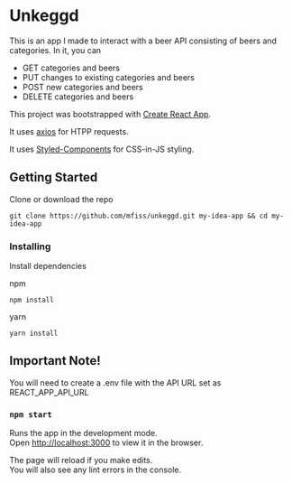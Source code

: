 # Unkeggd

This is an app I made to interact with a beer API consisting of beers and categories. In it, you can
* GET categories and beers
* PUT changes to existing categories and beers
* POST new categories and beers
* DELETE categories and beers

This project was bootstrapped with [Create React App](https://github.com/facebook/create-react-app).

It uses [axios](https://github.com/axios/axios) for HTPP requests.

It uses [Styled-Components](https://github.com/styled-components/styled-components) for CSS-in-JS styling.

## Getting Started

Clone or download the repo

```
git clone https://github.com/mfiss/unkeggd.git my-idea-app && cd my-idea-app

```
### Installing

Install dependencies

npm
```
npm install

```
yarn
```
yarn install

```
## Important Note!
You will need to create a .env file with the API URL set as REACT_APP_API_URL


### `npm start`

Runs the app in the development mode.<br>
Open [http://localhost:3000](http://localhost:3000) to view it in the browser.

The page will reload if you make edits.<br>
You will also see any lint errors in the console.

